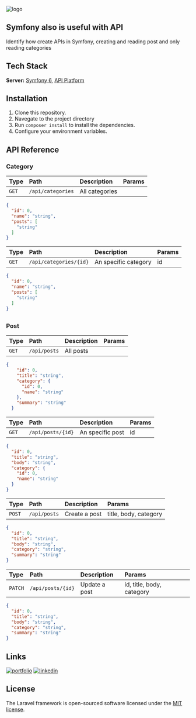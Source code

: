 ![logo](https://itzone.com.vn/wp-content/uploads/2020/04/Symfony.jpg)

## Symfony also is useful with API
Identify how create APIs in Symfony, creating and reading post and only reading categories

## Tech Stack
**Server:** [Symfony 6](https://symfony.com/), [API Platform](https://api-platform.com/)

## Installation
1. Clone this repository.
2. Navegate to the project directory
3. Run `composer install` to install the dependencies.
4. Configure your environment variables.

## API Reference

### Category
| Type | Path |Description| Params   
|:-|:-|:-|:-
| `GET` | `/api/categories`|All categories|

```json
{
  "id": 0,
  "name": "string",
  "posts": [
    "string"
  ]
}
```

| Type | Path |Description| Params   
|:-|:-|:-|:-
| `GET` | `/api/categories/{id}`|An specific category|id
```json
{
  "id": 0,
  "name": "string",
  "posts": [
    "string"
  ]
}
```
##
### Post
| Type | Path |Description| Params   
|:-|:-|:-|:-
| `GET` | `/api/posts`|All posts|
```json
{
    "id": 0,
    "title": "string",
    "category": {
      "id": 0,
      "name": "string"
    },
    "summary": "string"
  }
```

| Type | Path |Description| Params   
|:-|:-|:-|:-|
| `GET` | `/api/posts/{id}`|An specific post| id
```json
{
  "id": 0,
  "title": "string",
  "body": "string",
  "category": {
    "id": 0,
    "name": "string"
  }
}
```

| Type | Path |Description| Params   
|:-|:-|:-|:-
| `POST` | `/api/posts`|Create a post| title, body, category
```json
{
  "id": 0,
  "title": "string",
  "body": "string",
  "category": "string",
  "summary": "string"
}
```

| Type | Path |Description| Params   
|:-|:-|:-|:-
| `PATCH` | `/api/posts/{id}`|Update a post| id, title, body, category
```json
{
  "id": 0,
  "title": "string",
  "body": "string",
  "category": "string",
  "summary": "string"
}
```

## Links

[![portfolio](https://img.shields.io/badge/my_portfolio-000?style=for-the-badge&logo=ko-fi&logoColor=white)](https://angelprz8a.github.io/Portafolio/)
[![linkedin](https://img.shields.io/badge/linkedin-0A66C2?style=for-the-badge&logo=linkedin&logoColor=white)](https://www.linkedin.com/in/angelprz8a/)

## License
The Laravel framework is open-sourced software licensed under the [MIT license](https://opensource.org/licenses/MIT).

